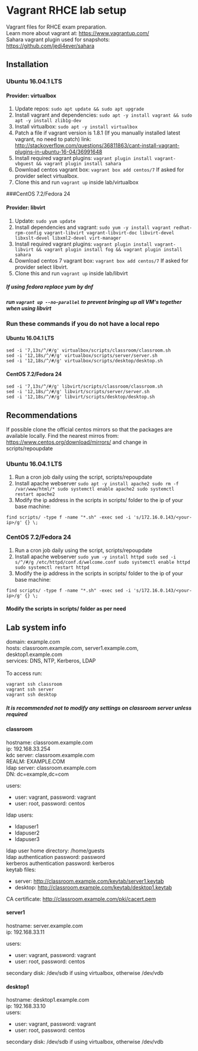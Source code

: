 # Vagrant RHCE lab setup

Vagrant files for RHCE exam preparation. <br/>
Learn more about vagrant at: https://www.vagrantup.com/ <br/>
Sahara vagrant plugin used for snapshots: https://github.com/jedi4ever/sahara


## Installation

### Ubuntu 16.04.1 LTS

#### Provider: virtualbox

1. Update repos: `sudo apt update && sudo apt upgrade`
2. Install vagrant and dependencies: `sudo apt -y install vagrant && sudo apt -y install zlib1g-dev`
3. Install virtualbox: `sudo apt -y install virtualbox`
4. Patch a file if vagrant version is 1.8.1 (If you manually installed latest vagrant, no need to patch) link: http://stackoverflow.com/questions/36811863/cant-install-vagrant-plugins-in-ubuntu-16-04/36991648
5. Install required vagrant plugins: `vagrant plugin install vagrant-vbguest && vagrant plugin install sahara`
6. Download centos vagrant box:	`vagrant box add centos/7` If asked for provider select virtualbox.
7. Clone this and run `vagrant up` inside lab/virtualbox

###CentOS 7.2/Fedora 24

#### Provider: libvirt

1. Update: `sudo yum update`
2. Install dependencies and vagrant: `sudo yum -y install vagrant redhat-rpm-config vagrant-libvirt vagrant-libvirt-doc libvirt-devel libxslt-devel libxml2-devel virt-manager`
3. Install required vagrant plugins: `vagrant plugin install vagrant-libvirt && vagrant plugin install fog && vagrant plugin install sahara`
4. Download centos 7 vagrant box: `vagrant box add centos/7` If asked for provider select libvirt.
5. Clone this and run `vagrant up` inside lab/libvirt


##### If using fedora replace yum by dnf
##### run `vagrant up --no-parallel` to prevent bringing up all VM's together when using libvirt

### Run these commands if you do not have a local repo

#### Ubuntu 16.04.1 LTS

```
sed -i '7,13s/^/#/g' virtualbox/scripts/classroom/classroom.sh
sed -i '12,18s/^/#/g' virtualbox/scripts/server/server.sh
sed -i '12,18s/^/#/g' virtualbox/scripts/desktop/desktop.sh
```

#### CentOS 7.2/Fedora 24

```
sed -i '7,13s/^/#/g' libvirt/scripts/classroom/classroom.sh
sed -i '12,18s/^/#/g' libvirt/scripts/server/server.sh
sed -i '12,18s/^/#/g' libvirt/scripts/desktop/desktop.sh
```

## Recommendations

If possible clone the official centos mirrors so that the packages are available locally. Find the nearest mirros from: https://www.centos.org/download/mirrors/ and change in scripts/repoupdate 

### Ubuntu 16.04.1 LTS

1. Run a cron job daily using the script, scripts/repoupdate 
2. Install apache webserver
``
sudo apt -y install apache2
sudo rm -f /var/www/html/*
sudo systemctl enable apache2
sudo systemctl restart apache2
``
3. Modify the ip address in the scripts in scripts/ folder to the ip of your base machine: 
```
find scripts/ -type f -name "*.sh" -exec sed -i 's/172.16.0.143/<your-ip>/g' {} \;
```

### CentOS 7.2/Fedora 24

1. Run a cron job daily using the script, scripts/repoupdate
2. Install apache webserver
``
sudo yum -y install httpd
sudo sed -i s/^/#/g /etc/httpd/conf.d/welcome.conf
sudo systemctl enable httpd
sudo systemctl restart httpd
``
3. Modify the ip address in the scripts in scripts/ folder to the ip of your base machine: 
```
find scripts/ -type f -name "*.sh" -exec sed -i 's/172.16.0.143/<your-ip>/g' {} \;
```
#### Modify the scripts in scripts/ folder as per need

## Lab system info

domain: example.com <br/>
hosts: classroom.example.com, server1.example.com, desktop1.example.com <br/>
services: DNS, NTP, Kerberos, LDAP <br/><br/>
To access run:
```
vagrant ssh classroom
vagrant ssh server
vagrant ssh desktop
```
##### It is recommended not to modify any settings on classroom server unless required

#### classroom

hostname: classroom.example.com <br/>
ip: 192.168.33.254 <br/>
kdc server: classroom.example.com <br/>
REALM: EXAMPLE.COM <br/>
ldap server: classroom.example.com <br/>
DN: dc=example,dc=com <br>

users: <br/>
* user: vagrant, password: vagrant <br/>
* user: root, password: centos <br/>

ldap users:
* ldapuser1 <br/>
* ldapuser2 <br/>
* ldapuser3 <br/>

ldap user home directory: /home/guests <br/>
ldap authentication password: password <br/>
kerberos authentication password: kerberos <br/>
keytab files: <br/>

* server: http://classroom.example.com/keytab/server1.keytab <br/>
* desktop: http://classroom.example.com/keytab/desktop1.keytab <br/>

CA certificate: http://classroom.example.com/pki/cacert.pem <br/>

#### server1

hostname: server.example.com <br/>
ip: 192.168.33.11 <br/>

users: <br/>
* user: vagrant, password: vagrant <br/>
* user: root, password: centos <br/>

secondary disk: /dev/sdb if using virtualbox, otherwise /dev/vdb <br/>

#### desktop1

hostname: desktop1.example.com <br/>
ip: 192.168.33.10 <br/>
users: <br/>

* user: vagrant, password: vagrant <br/>
* user: root, password: centos <br/>

secondary disk: /dev/sdb if using virtualbox, otherwise /dev/vdb <br/>


